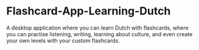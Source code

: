 # Flashcard-App-Learning-Dutch
A desktop application where you can learn Dutch with flashcards, where you can practise listening, writing, learning about culture, and even create your own levels with your custom flashcards.
